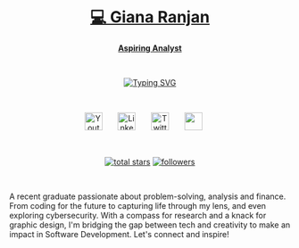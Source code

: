 <p align="center">
  <a href="https://github.com/SuvanshD">
</p>

<h1 align="center">💻 Giana Ranjan</h1>

<p align="center"><strong>Aspiring Analyst</strong></p>

<br/>

<p align="center">
  <a href="https://git.io/typing-svg"><img src="https://readme-typing-svg.demolab.com?font=Fira+Code&size=25&pause=1000&color=F75C7E&center=true&width=500&lines=Front-end+Web+Developer;Data+Science+and+ML+enthusiast;1.5%2B+years+of+coding+experience;Always+learning+new+things" alt="Typing SVG" /></a>
</p>

<br/>




<!-- Social icons section -->
<p align="center">
  <a href="https://youtube.com/@suvansh9662?si=-0on0YuViH_LcpLm"><img width="32px" alt="Youtube" title="Youtube" src="https://i.imgur.com/qiXu7b2.png"/></a>
  &#8287;&#8287;&#8287;&#8287;&#8287;
  <a href="https://www.linkedin.com/in/suvansh-dureja?utm_source=share&utm_campaign=share_via&utm_content=profile&utm_medium=android_app"><img width="32px" alt="LinkedIn" title="LinkedIn" src="https://i.imgur.com/yRpa1dQ.png"/></a>
  &#8287;&#8287;&#8287;&#8287;&#8287;
  <a href="https://x.com/suvansh_d?t=P54kBtydlp0WWuOA8pa5Dw&s=09"><img width="32px" alt="Twitter" title="Twitter" src="https://i.imgur.com/AixJgnm.png"/></a>
  &#8287;&#8287;&#8287;&#8287;&#8287;
  <a href="https://discord.com/invite/hBssFrgW" alt="Discord" title="Dev Pro Tips Discord Server"><img width="32px" src="https://i.imgur.com/OViZO8J.png"/></a>
  &#8287;&#8287;&#8287;&#8287;&#8287;

<!--  <a href="https://dev.to/denvercoder1"><img width="32px" alt="Dev.to" title="DenverCoder1 Dev.to" src="https://i.imgur.com/mVm29vK.png"></a>
  &#8287;&#8287;&#8287;&#8287;&#8287;
  <a href="https://ko-fi.com/jlawrence"><img width="32px" alt="Ko-fi" title="Buy me a coffee" src="https://i.imgur.com/PpLeD3K.png"/></a>
   &#8287;&#8287;&#8287;&#8287;&#8287;
  <a href="http://eyl327.mywebcommunity.org/promos/"><img width="32px" alt="Free Stuff" title="Free gifts for you" src="https://i.imgur.com/0uVwkoZ.png"/></a> -->
</p>

<br/>

<!-- Social badges section -->
<!-- Badges with custom icons - https://github.com/DenverCoder1/custom-icon-badges -->
<!-- View counter - https://github.com/DenverCoder1/Simple-View-Counter -->
<p align="center">
<!--   <a href="https://www.youtube.com/c/DevProTips?sub_confirmation=1">
    <img alt="youtube subscribers" title="Subscribe to my YouTube channel" src="https://freshidea.com/jonah/app/youtube-stats-badges/subscribers-badge.php"/></a>
  <a href="https://www.youtube.com/c/DevProTips">
    <img alt="youtube views" title="YouTube views" src="https://freshidea.com/jonah/app/youtube-stats-badges/view-count-badge.php"/></a>  -->
  <a href="https://github.com/SuvanshD?tab=repositories&sort=stargazers">
    <img alt="total stars" title="Total stars on GitHub" src="https://custom-icon-badges.demolab.com/github/stars/SuvanshD?color=55960c&style=for-the-badge&labelColor=488207&logo=star"/></a>
  <a href="https://github.com/SuvanshD?tab=followers">
    <img alt="followers" title="Follow me on Github" src="https://custom-icon-badges.demolab.com/github/followers/SuvanshD?color=236ad3&labelColor=1155ba&style=for-the-badge&logo=person-add&label=Follow&logoColor=white"/></a>
<!--   <a href="https://github.com/SuvanshD/Simple-View-Counter">
    <img alt="views" title="GitHub profile views" src="https://freshidea.com/jonah/app/DenverCoder1-profile-views"/></a> -->
</p>

<br/>


A recent graduate passionate about problem-solving, analysis and finance. From coding for the future to capturing life through my lens, and even exploring cybersecurity. With a compass for research and a knack for graphic design, I'm bridging the gap between tech and creativity to make an impact in Software Development. Let's connect and inspire!
